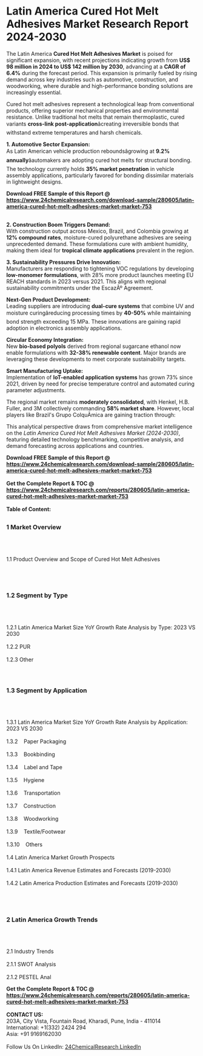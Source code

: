 <h1>Latin America Cured Hot Melt Adhesives Market Research Report 2024-2030</h1><p>The Latin America <strong>Cured Hot Melt Adhesives Market</strong> is poised for significant expansion, with recent projections indicating growth from <strong>US$ 98 million in 2024 to US$ 142 million by 2030</strong>, advancing at a <strong>CAGR of 6.4%</strong> during the forecast period. This expansion is primarily fueled by rising demand across key industries such as automotive, construction, and woodworking, where durable and high-performance bonding solutions are increasingly essential.</p><p>Cured hot melt adhesives represent a technological leap from conventional products, offering superior mechanical properties and environmental resistance. Unlike traditional hot melts that remain thermoplastic, cured variants <strong>cross-link post-application</strong>âcreating irreversible bonds that withstand extreme temperatures and harsh chemicals.</p><p><strong>1. Automotive Sector Expansion:</strong><br>
As Latin American vehicle production reboundsâgrowing at <strong>9.2% annually</strong>âautomakers are adopting cured hot melts for structural bonding. The technology currently holds <strong>35% market penetration</strong> in vehicle assembly applications, particularly favored for bonding dissimilar materials in lightweight designs.</p><div><b>Download FREE Sample of this Report @ 
            <a href="https://www.24chemicalresearch.com/download-sample/280605/latin-america-cured-hot-melt-adhesives-market-market-753">
            https://www.24chemicalresearch.com/download-sample/280605/latin-america-cured-hot-melt-adhesives-market-market-753</a></b></div><br><p><strong>2. Construction Boom Triggers Demand:</strong><br>
With construction output across Mexico, Brazil, and Colombia growing at <strong>12% compound rates</strong>, moisture-cured polyurethane adhesives are seeing unprecedented demand. These formulations cure with ambient humidity, making them ideal for <strong>tropical climate applications</strong> prevalent in the region.</p><p><strong>3. Sustainability Pressures Drive Innovation:</strong><br>
Manufacturers are responding to tightening VOC regulations by developing <strong>low-monomer formulations</strong>, with 28% more product launches meeting EU REACH standards in 2023 versus 2021. This aligns with regional sustainability commitments under the EscazÃº Agreement.</p><p><strong>Next-Gen Product Development:</strong><br>
Leading suppliers are introducing <strong>dual-cure systems</strong> that combine UV and moisture curingâreducing processing times by <strong>40-50%</strong> while maintaining bond strength exceeding 15 MPa. These innovations are gaining rapid adoption in electronics assembly applications.</p><p><strong>Circular Economy Integration:</strong><br>
New <strong>bio-based polyols</strong> derived from regional sugarcane ethanol now enable formulations with <strong>32-38% renewable content</strong>. Major brands are leveraging these developments to meet corporate sustainability targets.</p><p><strong>Smart Manufacturing Uptake:</strong><br>
Implementation of <strong>IoT-enabled application systems</strong> has grown 73% since 2021, driven by need for precise temperature control and automated curing parameter adjustments.</p><p>The regional market remains <strong>moderately consolidated</strong>, with Henkel, H.B. Fuller, and 3M collectively commanding <strong>58% market share</strong>. However, local players like Brazil's Grupo ColquÃ­mica are gaining traction through:</p><p>This analytical perspective draws from comprehensive market intelligence on the <em>Latin America Cured Hot Melt Adhesives Market (2024-2030)</em>, featuring detailed technology benchmarking, competitive analysis, and demand forecasting across applications and countries.</p><div><b>Download FREE Sample of this Report @ 
            <a href="https://www.24chemicalresearch.com/download-sample/280605/latin-america-cured-hot-melt-adhesives-market-market-753">
            https://www.24chemicalresearch.com/download-sample/280605/latin-america-cured-hot-melt-adhesives-market-market-753</a></b></div><br><div><b>Get the Complete Report & TOC @ 
            <a href="https://www.24chemicalresearch.com/reports/280605/latin-america-cured-hot-melt-adhesives-market-market-753">
            https://www.24chemicalresearch.com/reports/280605/latin-america-cured-hot-melt-adhesives-market-market-753</a></b></div><br>
            <b>Table of Content:</b><p><h2><span style="font-size:16px"><strong>1 Market Overview&nbsp;&nbsp; &nbsp;</strong></span></h2><br />
<br />
<p>1.1 Product Overview and Scope of Cured Hot Melt Adhesives&nbsp;</p><br />
<br />
<h2><strong><span style="font-size:16px">1.2 Segment by Type&nbsp;&nbsp; &nbsp;</span></strong></h2><br />
<br />
<p>1.2.1 Latin America Market Size YoY Growth Rate Analysis by Type: 2023 VS 2030&nbsp;&nbsp; &nbsp;<br /><br />
1.2.2 PUR&nbsp;&nbsp; &nbsp;<br /><br />
1.2.3 Other<br /><br />
<br />
<h2><span style="font-size:16px"><strong>1.3 Segment by Application&nbsp;&nbsp;</strong></span></h2><br />
<br />
<p>1.3.1 Latin America Market Size YoY Growth Rate Analysis by Application: 2023 VS 2030&nbsp;&nbsp; &nbsp;<br /><br />
1.3.2&nbsp;&nbsp; &nbsp;Paper Packaging<br /><br />
1.3.3&nbsp;&nbsp; &nbsp;Bookbinding<br /><br />
1.3.4&nbsp;&nbsp; &nbsp;Label and Tape<br /><br />
1.3.5&nbsp;&nbsp; &nbsp;Hygiene<br /><br />
1.3.6&nbsp;&nbsp; &nbsp;Transportation<br /><br />
1.3.7&nbsp;&nbsp; &nbsp;Construction<br /><br />
1.3.8&nbsp;&nbsp; &nbsp;Woodworking<br /><br />
1.3.9&nbsp;&nbsp; &nbsp;Textile/Footwear<br /><br />
1.3.10&nbsp;&nbsp; &nbsp;Others<br /><br />
1.4 Latin America Market Growth Prospects&nbsp;&nbsp; &nbsp;<br /><br />
1.4.1 Latin America Revenue Estimates and Forecasts (2019-2030)&nbsp;&nbsp; &nbsp;<br /><br />
1.4.2 Latin America Production Estimates and Forecasts (2019-2030)&nbsp;&nbsp;</p><br />
<br />
<h2><span style="font-size:16px"><strong>2 Latin America Growth Trends&nbsp;&nbsp; &nbsp;</strong></span></h2><br />
<br />
<p>2.1 Industry Trends&nbsp;&nbsp; &nbsp;<br /><br />
2.1.1 SWOT Analysis&nbsp;&nbsp; &nbsp;<br /><br />
2.1.2 PESTEL Anal</p><div><b>Get the Complete Report & TOC @ 
            <a href="https://www.24chemicalresearch.com/reports/280605/latin-america-cured-hot-melt-adhesives-market-market-753">
            https://www.24chemicalresearch.com/reports/280605/latin-america-cured-hot-melt-adhesives-market-market-753</a></b></div><br><b>CONTACT US:</b><br>
            203A, City Vista, Fountain Road, Kharadi, Pune, India - 411014<br>
            International: +1(332) 2424 294<br>
            Asia: +91 9169162030 <br><br>
            Follow Us On LinkedIn: <a href="https://www.linkedin.com/company/24chemicalresearch/">24ChemicalResearch LinkedIn</a>